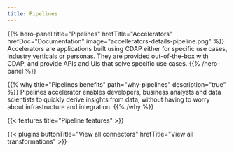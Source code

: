 ```yaml
---
title: Pipelines
---
```


{{% hero-panel title="Pipelines" hrefTitle="Accelerators" hrefDoc="Documentation" image="accellerators-details-pipeline.png" %}}
Accelerators are applications built using CDAP either for specific use cases, industry verticals or personas.
They are provided out-of-the-box with CDAP, and provide APIs and UIs that solve specific use cases.
{{% /hero-panel %}}

{{% why title="Pipelines benefits" path="why-pipelines" description="true" %}}
Pipelines accelerator enables developers, business analysts and data scientists to quickly derive insights from data,
without having to worry about infrastructure and integration.
{{% /why %}}

{{< features title="Pipeline features" >}}

{{< plugins buttonTitle="View all connectors" hrefTitle="View all transformations" >}}
